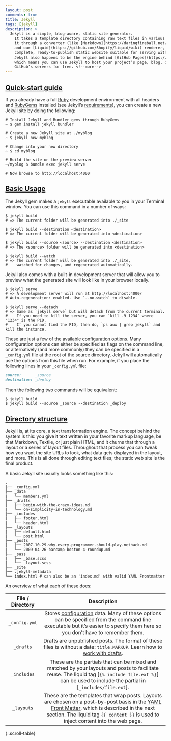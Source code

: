 ```yaml
---
layout: post
comments: true
title: Jekyll
tags: [jekyll]
description: >
  Jekyll is a simple, blog-aware, static site generator.
    It takes a template directory containing raw text files in various formats, runs 
    it through a converter (like [Markdown](https://daringfireball.net/projects/markdown/)) 
    and our [Liquid](https://github.com/Shopify/liquid/wiki) renderer, and spits out a 
    complete, ready-to-publish static website suitable for serving with your favorite web server. 
    Jekyll also happens to be the engine behind [GitHub Pages](https://github.com/Shopify/liquid/wiki),
    which means you can use Jekyll to host your project’s page, blog, or website from 
    GitHub’s servers for free. <!--more-->
---
```


## [Quick-start guide](http://jekyllrb.com/docs/quickstart/)
If you already have a full [Ruby](https://www.ruby-lang.org/en/downloads/) development environment 
    with all headers and [RubyGems](https://rubygems.org/pages/download) installed (see 
    Jekyll’s [requirements](http://jekyllrb.com/docs/installation/#requirements)), you can create a 
    new Jekyll site by doing the following:
    
~~~shell
# Install Jekyll and Bundler gems through RubyGems
~ $ gem install jekyll bundler

# Create a new Jekyll site at ./myblog
~ $ jekyll new myblog

# Change into your new directory
~ $ cd myblog

# Build the site on the preview server
~/myblog $ bundle exec jekyll serve

# Now browse to http://localhost:4000
~~~

## [Basic Usage](http://jekyllrb.com/docs/usage/)
The Jekyll gem makes a `jekyll` executable available to you in your Terminal window. You can use 
    this command in a number of ways:
    
~~~shell
$ jekyll build
# => The current folder will be generated into ./_site

$ jekyll build --destination <destination>
# => The current folder will be generated into <destination>

$ jekyll build --source <source> --destination <destination>
# => The <source> folder will be generated into <destination>

$ jekyll build --watch
# => The current folder will be generated into ./_site,
#    watched for changes, and regenerated automatically.
~~~

Jekyll also comes with a built-in development server that will allow you to preview what the 
    generated site will look like in your browser locally.
    
~~~shell
$ jekyll serve
# => A development server will run at http://localhost:4000/
# Auto-regeneration: enabled. Use `--no-watch` to disable.

$ jekyll serve --detach
# => Same as `jekyll serve` but will detach from the current terminal.
#    If you need to kill the server, you can `kill -9 1234` where "1234" is the PID.
#    If you cannot find the PID, then do, `ps aux | grep jekyll` and kill the instance.
~~~

These are just a few of the available [configuration options](http://jekyllrb.com/docs/configuration/).
    Many configuration options can either be specified as flags on the command line, or alternatively 
    (and more commonly) they can be specified in a `_config.yml` file at the root of the source directory.
    Jekyll will automatically use the options from this file when run. For example, if you place the 
    following lines in your `_config.yml` file:
    
~~~markdown
source:      _source
destination: _deploy
~~~

Then the following two commands will be equivalent:

~~~shell
$ jekyll build
$ jekyll build --source _source --destination _deploy
~~~

## [Directory structure](http://jekyllrb.com/docs/structure/)
Jekyll is, at its core, a text transformation engine. The concept behind the system is this: 
    you give it text written in your favorite markup language, be that Markdown, Textile, or 
    just plain HTML, and it churns that through a layout or a series of layout files. Throughout 
    that process you can tweak how you want the site URLs to look, what data gets displayed in 
    the layout, and more. This is all done through editing text files; the static web site is the 
    final product.

A basic Jekyll site usually looks something like this:

~~~shell
.
├── _config.yml
├── _data
|   └── members.yml
├── _drafts
|   ├── begin-with-the-crazy-ideas.md
|   └── on-simplicity-in-technology.md
├── _includes
|   ├── footer.html
|   └── header.html
├── _layouts
|   ├── default.html
|   └── post.html
├── _posts
|   ├── 2007-10-29-why-every-programmer-should-play-nethack.md
|   └── 2009-04-26-barcamp-boston-4-roundup.md
├── _sass
|   ├── _base.scss
|   └── _layout.scss
├── _site
├── .jekyll-metadata
└── index.html # can also be an 'index.md' with valid YAML Frontmatter
~~~

An overview of what each of these does:

| File / Directory |                               Description                                    |
|:----------------:|:----------------------------------------------------------------------------:|
|`_config.yml`     |Stores [configuration](http://jekyllrb.com/docs/configuration/) data. Many of these options can be specified from the command line executable but it’s easier to specify them here so you don’t have to remember them.|
|`_drafts`         |Drafts are unpublished posts. The format of these files is without a date: `title.MARKUP`. Learn how to [work with drafts](http://jekyllrb.com/docs/drafts/).|
|`_includes`       |These are the partials that can be mixed and matched by your layouts and posts to facilitate reuse. The liquid tag [`{% include file.ext %}`] can be used to include the partial in [`_includes/file.ext`].|
|`_layouts`        |These are the templates that wrap posts. Layouts are chosen on a post-by-post basis in the [YAML Front Matter](http://jekyllrb.com/docs/frontmatter/), which is described in the next section. The liquid tag `{{ content }}` is used to inject content into the web page.|
{:.scroll-table}